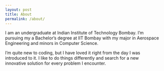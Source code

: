 ```yaml
---
layout: post
title: About
permalink: /about/
---
```


I am an undergraduate at Indian Institute of Technology Bombay. I’m pursuing my a Bachelor’s degree at IIT Bombay with my major in Aerospace Engineering and minors in Computer Science.

I’m quite new to coding, but I have loved it right from the day I was introduced to it. I like to do things differently and search for a new innovative solution for every problem I encounter.

